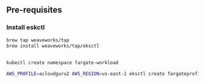 
## Pre-requisites

### Install eskctl
```bash
brew tap weaveworks/tap
brew install weaveworks/tap/eksctl
```


## 
```bash
kubectl create namespace fargate-workload
```

```bash
AWS_PROFILE=acloudguru2 AWS_REGION=us-east-1 eksctl create fargateprofile --cluster thlinh-eks-local-eks --name fargate --namespace fargate-workload
```